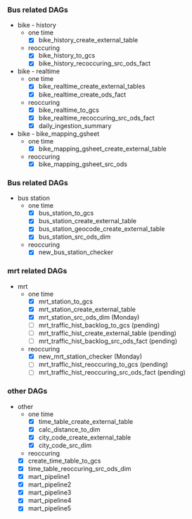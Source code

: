 ### Bus related DAGs
- bike - history
  - one time
    - [x] bike_history_create_external_table
  - reoccuring
    - [x] bike_history_to_gcs
    - [x] bike_history_recoccuring_src_ods_fact
- bike - realtime
  - one time
    - [x] bike_realtime_create_external_tables
    - [x] bike_realtime_create_ods_fact
  - reoccuring
    - [x] bike_realtime_to_gcs
    - [x] bike_realtime_recoccuring_src_ods_fact
    - [x] daily_ingestion_summary
- bike - bike_mapping_gsheet
  - one time
    - [x] bike_mapping_gsheet_create_external_table
  - reoccuring
    - [x] bike_mapping_gsheet_src_ods

### Bus related DAGs
- bus station
  - one time
    - [x] bus_station_to_gcs
    - [x] bus_station_create_external_table
    - [x] bus_station_geocode_create_external_table
    - [x] bus_station_src_ods_dim
  - reoccuring
    - [x] new_bus_station_checker
  
### mrt related DAGs
- mrt 
  - one time
    - [x] mrt_station_to_gcs 
    - [x] mrt_station_create_external_table 
    - [x] mrt_station_src_ods_dim (Monday)
    - [ ] mrt_traffic_hist_backlog_to_gcs (pending)
    - [ ] mrt_traffic_hist_create_external_table (pending)
    - [ ] mrt_traffic_hist_backlog_src_ods_fact (pending)
  - reoccuring
    - [x] new_mrt_station_checker (Monday)
    - [ ] mrt_traffic_hist_reoccuring_to_gcs (pending)
    - [ ] mrt_traffic_hist_reoccuring_src_ods_fact (pending)

### other DAGs
- other
  - one time
    - [x] time_table_create_external_table
    - [x] calc_distance_to_dim
    - [x] city_code_create_external_table
    - [x] city_code_src_dim
  -  reoccuring
    - [x] create_time_table_to_gcs
    - [x] time_table_reoccuring_src_ods_dim
    - [x] mart_pipeline1
    - [x] mart_pipeline2
    - [x] mart_pipeline3
    - [x] mart_pipeline4
    - [x] mart_pipeline5
